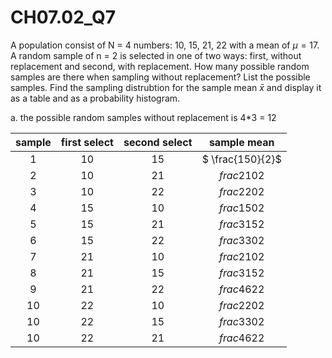 # CH07.02_Q7 #
A population consist of N = 4 numbers: 10, 15, 21, 22 with a mean of $\mu = 17$. 
A random sample of n = 2 is selected in one of two ways: first, without replacement and second, with replacement.
How many possible random samples are there when sampling without replacement? List the possible samples.
Find the sampling distrubtion for the sample mean $\bar x$ and display it as a table and as a probability histogram.

a. the possible random samples without replacement is 4*3 = 12

| sample |first select | second select | sample mean |
|:------:|:-----------:|:-------------:|:-----------:|
| 1      | 10          |  15           | $ \frac{150}{2}$ |
| 2      | 10          |  21           | $frac{210}{2}$ |
| 3      | 10          |  22           | $frac{220}{2}$ |
| 4      | 15          |  10           | $frac{150}{2}$ |
| 5      | 15          |  21           | $frac{315}{2}$ |
| 6      | 15          |  22           | $frac{330}{2}$ |
| 7      | 21          |  10           | $frac{210}{2}$ |
| 8      | 21          |  15           | $frac{315}{2}$ |
| 9      | 21          |  22           | $frac{462}{2}$ |
| 10     | 22          |  10           | $frac{220}{2}$ |
| 10     | 22          |  15           | $frac{330}{2}$ |
| 10     | 22          |  21           | $frac{462}{2}$ |
